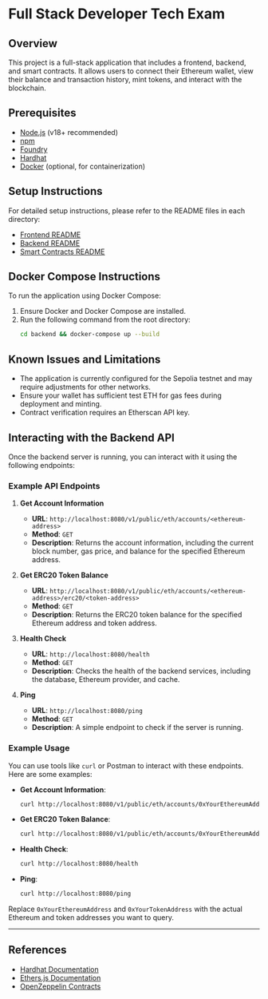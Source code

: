 # Full Stack Developer Tech Exam

## Overview
This project is a full-stack application that includes a frontend, backend, and smart contracts. It allows users to connect their Ethereum wallet, view their balance and transaction history, mint tokens, and interact with the blockchain.

## Prerequisites
- [Node.js](https://nodejs.org/) (v18+ recommended)
- [npm](https://www.npmjs.com/)
- [Foundry](https://book.getfoundry.sh/getting-started/installation)
- [Hardhat](https://hardhat.org/getting-started/)
- [Docker](https://docs.docker.com/get-docker/) (optional, for containerization)

## Setup Instructions

For detailed setup instructions, please refer to the README files in each directory:

- [Frontend README](./frontend/README.md)
- [Backend README](./backend/README.md)
- [Smart Contracts README](./contracts/README.md)

## Docker Compose Instructions
To run the application using Docker Compose:

1. Ensure Docker and Docker Compose are installed.
2. Run the following command from the root directory:
   ```sh
   cd backend && docker-compose up --build
   ```

## Known Issues and Limitations
- The application is currently configured for the Sepolia testnet and may require adjustments for other networks.
- Ensure your wallet has sufficient test ETH for gas fees during deployment and minting.
- Contract verification requires an Etherscan API key.

## Interacting with the Backend API

Once the backend server is running, you can interact with it using the following endpoints:

### Example API Endpoints

1. **Get Account Information**
   - **URL**: `http://localhost:8080/v1/public/eth/accounts/<ethereum-address>`
   - **Method**: `GET`
   - **Description**: Returns the account information, including the current block number, gas price, and balance for the specified Ethereum address.

2. **Get ERC20 Token Balance**
   - **URL**: `http://localhost:8080/v1/public/eth/accounts/<ethereum-address>/erc20/<token-address>`
   - **Method**: `GET`
   - **Description**: Returns the ERC20 token balance for the specified Ethereum address and token address.

3. **Health Check**
   - **URL**: `http://localhost:8080/health`
   - **Method**: `GET`
   - **Description**: Checks the health of the backend services, including the database, Ethereum provider, and cache.

4. **Ping**
   - **URL**: `http://localhost:8080/ping`
   - **Method**: `GET`
   - **Description**: A simple endpoint to check if the server is running.

### Example Usage

You can use tools like `curl` or Postman to interact with these endpoints. Here are some examples:

- **Get Account Information**:
  ```sh
  curl http://localhost:8080/v1/public/eth/accounts/0xYourEthereumAddress
  ```

- **Get ERC20 Token Balance**:
  ```sh
  curl http://localhost:8080/v1/public/eth/accounts/0xYourEthereumAddress/erc20/0xYourTokenAddress
  ```

- **Health Check**:
  ```sh
  curl http://localhost:8080/health
  ```

- **Ping**:
  ```sh
  curl http://localhost:8080/ping
  ```

Replace `0xYourEthereumAddress` and `0xYourTokenAddress` with the actual Ethereum and token addresses you want to query.

---

## References
- [Hardhat Documentation](https://hardhat.org/docs)
- [Ethers.js Documentation](https://docs.ethers.org/)
- [OpenZeppelin Contracts](https://docs.openzeppelin.com/contracts)